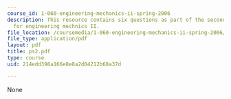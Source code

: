 ```yaml
---
course_id: 1-060-engineering-mechanics-ii-spring-2006
description: This resource contains six questions as part of the second problem set
  for engineering mechnics II.
file_location: /coursemedia/1-060-engineering-mechanics-ii-spring-2006/214edd398a166e8e8a2d04212b68a37d_ps2.pdf
file_type: application/pdf
layout: pdf
title: ps2.pdf
type: course
uid: 214edd398a166e8e8a2d04212b68a37d

---
```

None